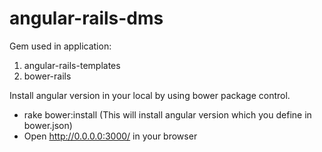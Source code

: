 # angular-rails-dms
Gem used in application:

1. angular-rails-templates
2. bower-rails

Install angular version in your local by using bower package control.

- rake bower:install (This will install angular version which you define in bower.json)
- Open http://0.0.0.0:3000/ in your browser
